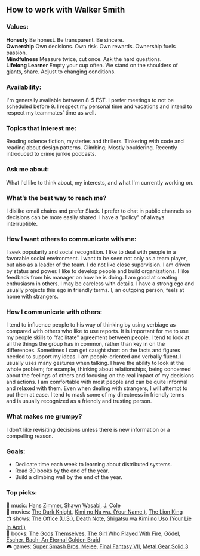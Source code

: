 ## How to work with Walker Smith

### Values:
**Honesty** Be honest. Be transparent. Be sincere.  
**Ownership** Own decisions. Own risk. Own rewards. Ownership fuels passion.  
**Mindfulness** Measure twice, cut once. Ask the hard questions.  
**Lifelong Learner** Empty your cup often. We stand on the shoulders of giants, share. Adjust to changing conditions.  

### Availability:
I'm generally available between 8-5 EST. I prefer meetings to not be scheduled before 9. I respect my personal time and vacations and intend to respect my teammates' time as well.

### Topics that interest me:
Reading science fiction, mysteries and thrillers. Tinkering with code and reading about design patterns. Climbing; Mostly bouldering. Recently introduced to crime junkie podcasts.

### Ask me about:
What I'd like to think about, my interests, and what I'm currently working on.

### What’s the best way to reach me?
I dislike email chains and prefer Slack. I prefer to chat in public channels so decisions can be more easily shared. I have a "policy" of always interruptible. 

### How I want others to communicate with me:
I seek popularity and social recognition. I like to deal with people in
a favorable social environment. I want to be seen not only as a team player,
but also as a leader of the team. I do not like close supervision. I am
driven by status and power. I like to develop people and build
organizations. I like feedback from his manager on how he is doing. I am
 good at creating enthusiasm in others. I may be careless with details.
I have a strong ego and usually projects this ego in friendly terms. I, an
outgoing person, feels at home with strangers.

### How I communicate with others:
I tend to influence people to his way of thinking by using verbiage as
compared with others who like to use reports. It is important for me to use
my people skills to "facilitate" agreement between people. I tend to look at
all the things the group has in common, rather than key in on the differences.
Sometimes I can get caught short on the facts and figures needed to support
my ideas. I am people-oriented and verbally fluent. I usually uses many
gestures when talking. I have the ability to look at the whole problem; for
example, thinking about relationships, being concerned about the feelings of
others and focusing on the real impact of my decisions and actions. I am
comfortable with most people and can be quite informal and relaxed with them.
Even when dealing with strangers, I will attempt to put them at ease. I
tend to mask some of my directness in friendly terms and is usually recognized
as a friendly and trusting person.

### What makes me grumpy?
I don't like revisiting decisions unless there is new information or a compelling reason.

### Goals:
* Dedicate time each week to learning about distributed systems.
* Read 30 books by the end of the year.
* Build a climbing wall by the end of the year.

### Top picks:
:musical_note: music: [Hans Zimmer](https://en.wikipedia.org/wiki/Hans_Zimmer), [Shawn Wasabi](https://en.wikipedia.org/wiki/Shawn_Wasabi), [J. Cole](https://en.wikipedia.org/wiki/J._Cole)  
:movie_camera: movies: [The Dark Knight](https://www.themoviedb.org/movie/155-the-dark-knight), [Kimi no Na wa. (Your Name.)](https://www.themoviedb.org/movie/372058-kimi-no-na-wa), [The Lion King](https://www.themoviedb.org/movie/8587-the-lion-king)  
:tv: shows: [The Office (U.S.)](https://www.netflix.com/title/70136120), [Death Note](https://myanimelist.net/anime/1535/Death_Note), [Shigatsu wa Kimi no Uso (Your Lie In April)](https://myanimelist.net/anime/23273/Shigatsu_wa_Kimi_no_Uso)  
:book: books: [The Gods Themselves](https://www.goodreads.com/book/show/41821.The_Gods_Themselves), [The Girl Who Played With Fire](https://www.goodreads.com/book/show/5060378-the-girl-who-played-with-fire), [Gödel, Escher, Bach: An Eternal Golden Braid](https://www.goodreads.com/book/show/24113.G_del_Escher_Bach)  
:video_game: games: [Super Smash Bros. Melee](https://www.igdb.com/games/super-smash-bros-melee), [Final Fantasy VII](https://www.igdb.com/games/final-fantasy-vii), [Metal Gear Solid 3](https://www.igdb.com/games/metal-gear-solid-3-snake-eater)  

